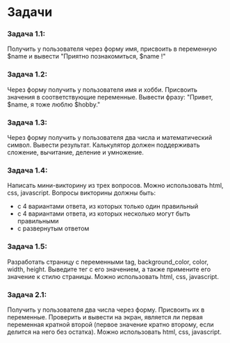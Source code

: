 # Задачи

### Задача 1.1:

Получить у пользователя через форму имя, присвоить в переменную $name и вывести "Приятно познакомиться, $name !"

### Задача 1.2:

Через форму получить у пользователя имя и хобби. Присвоить значения в соответствующие переменные. Вывести фразу: "Привет, $name, я тоже люблю $hobby."

### Задача 1.3:

Через форму получить у пользователя два числа и математический символ. Вывести результат. Калькулятор должен поддерживать сложение, вычитание, деление и умножение.

### Задача 1.4:

Написать мини-викторину из трех вопросов. Можно использовать html, css, javascript. Вопросы викторины должны быть: 
- с 4 вариантами ответа, из которых только один правильный
- с 4 вариантами ответа, из которых несколько могут быть правильными
- с развернутым ответом

### Задача 1.5:

Разработать страницу с переменными tag, background_color, color, width, height. Выведите тег с его значением, а также примените его значение к стилю страницы. Можно использовать html, css, javascript.

### Задача 2.1:

Получить у пользователя два числа через форму. Присвоить их в переменные. Проверить и вывести на экран, является ли первая переменная кратной второй (первое значение кратно второму, если делится на него без остатка). Можно использовать html, css, javascript.


